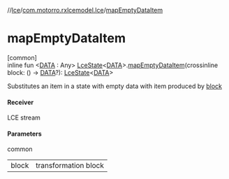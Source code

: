 //[lce](../../index.md)/[com.motorro.rxlcemodel.lce](index.md)/[mapEmptyDataItem](map-empty-data-item.md)

# mapEmptyDataItem

[common]\
inline fun &lt;[DATA](map-empty-data-item.md) : Any&gt; [LceState](-lce-state/index.md)&lt;[DATA](map-empty-data-item.md)&gt;.[mapEmptyDataItem](map-empty-data-item.md)(crossinline block: () -&gt; [DATA](map-empty-data-item.md)?): [LceState](-lce-state/index.md)&lt;[DATA](map-empty-data-item.md)&gt;

Substitutes an item in a state with empty data with item produced by [block](map-empty-data-item.md)

#### Receiver

LCE stream

#### Parameters

common

| | |
|---|---|
| block | transformation block |
